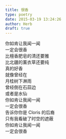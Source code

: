 ```yaml
---  
title: 很香  
type: poetry  
date: 2015-03-19 13:24:26  
author: Herb  
draft: true
---  
```

你如肯让我闻一闻  
一定会很香  
比檀香肥皂的清还要雅  
比北疆的薰衣草还要纯  
真的好香  
就像曾经在  
月桂树下淋雨  
曾经倒在石蒜边  
或者是水仙  
你如肯让我闻一闻  
一定会很香  
告诉你你是 Cloris 的后裔  
只有我看破了时空的遮蔽  
你如肯让我闻一闻  
一定会很香